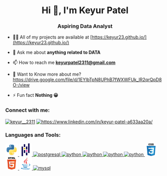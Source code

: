 
<h1 align="center">Hi 👋, I'm Keyur Patel</h1>
<h3 align="center">Aspiring Data Analyst</h3>

- 👨‍💻 All of my projects are available at [https://keyur23.github.io/](https://keyur23.github.io/)

- 💬 Ask me about **anything related to DATA**

- 📫 How to reach me **keyurpatel2311@gmail.com**

- 📄 Want to Know more about me? https://drive.google.com/file/d/1EYIbTpN8UPhB7fWXWFUk_lR2qrQpD8O-/view

- ⚡ Fun fact **Nothing 😀**

<h3 align="left">Connect with me:</h3>
<p align="left">
<a href="https://twitter.com/keyur__2311" target="blank"><img align="center" src="https://www.freepik.com/free-photos-vectors/x-logo" alt="keyur__2311" height="30" width="40" /></a>
<a href="https://linkedin.com/in/https://www.linkedin.com/in/keyur-patel-a633aa20a/" target="blank"><img align="center" src="https://raw.githubusercontent.com/rahuldkjain/github-profile-readme-generator/master/src/images/icons/Social/linked-in-alt.svg" alt="https://www.linkedin.com/in/keyur-patel-a633aa20a/" height="30" width="40" /></a>
</p>

<h3 align="left">Languages and Tools:</h3>
<p align="left">   <a href="https://www.python.org" target="_blank" rel="noreferrer"> <img src="https://raw.githubusercontent.com/devicons/devicon/master/icons/python/python-original.svg" alt="python" width="40" height="40"/> </a> <a href="https://pandas.pydata.org/" target="_blank" rel="noreferrer"> <img src="https://raw.githubusercontent.com/devicons/devicon/2ae2a900d2f041da66e950e4d48052658d850630/icons/pandas/pandas-original.svg" alt="pandas" width="40" height="40"/> </a> <a href="https://realpython.com/beautiful-soup-web-scraper-python/" target="_blank" rel="noreferrer"> <img src="https://imgs.search.brave.com/ZDJwndtk0d3hT3p4sVU4wyzjHxW6t6aT7_Q9rRZzwgc/rs:fit:860:0:0/g:ce/aHR0cHM6Ly9jZG4t/aWNvbnMtcG5nLmZs/YXRpY29uLmNvbS8x/MjgvMTE4OTIvMTE4/OTI2MjkucG5n" alt="postgresql" width="40" height="40"/> </a> <a href="https://public.tableau.com/app/discover" target="_blank" rel="noreferrer"> <img src="https://cdn.worldvectorlogo.com/logos/tableau-software.svg" alt="python" width="40" height="40"/> </a> <a href="https://www.microsoft.com/en-us/power-platform/products/power-bi/" target="_blank" rel="noreferrer"> <img src="https://upload.wikimedia.org/wikipedia/commons/thumb/c/cf/New_Power_BI_Logo.svg/900px-New_Power_BI_Logo.svg.png?20210102182532" alt="python" width="40" height="40"/> </a> 
<a href="https://jupyter.org/" target="_blank" rel="noreferrer"> <img src="https://seeklogo.com/images/J/jupyter-logo-A91705F539-seeklogo.com.png" alt="python" width="40" height="40"/> </a> 
<a href="https://www.anaconda.com/" target="_blank" rel="noreferrer"> <img src="https://imgs.search.brave.com/GWxazWSR2HietH2aTk9B8drcQDn8l8ZsEG6AomIdiEk/rs:fit:500:0:0:0/g:ce/aHR0cHM6Ly93d3cu/dmh2LnJzL2Rwbmcv/ZC8yMDgtMjA4MTIw/N19hbmFjb25kYS1w/eXRob24taWNvbi1w/bmctZG93bmxvYWQt/YW5hY29uZGEtcHl0/aG9uLWljb24ucG5n" alt="python" width="40" height="40"/> </a> <a href="https://www.w3schools.com/css/" target="_blank" rel="noreferrer"> <img src="https://raw.githubusercontent.com/devicons/devicon/master/icons/css3/css3-original-wordmark.svg" alt="css3" width="40" height="40"/> </a><a href="https://www.w3.org/html/" target="_blank" rel="noreferrer"> <img src="https://raw.githubusercontent.com/devicons/devicon/master/icons/html5/html5-original-wordmark.svg" alt="html5" width="40" height="40"/> </a> <a href="https://www.java.com" target="_blank" rel="noreferrer"> <img src="https://raw.githubusercontent.com/devicons/devicon/master/icons/java/java-original.svg" alt="java" width="40" height="40"/> </a>
  <a href="https://www.mysql.com/" target="_blank" rel="noreferrer"> <img src="https://cdn-icons-png.flaticon.com/128/13941/13941314.png" alt="mysql" width="40" height="40"/> </a>
</p>

